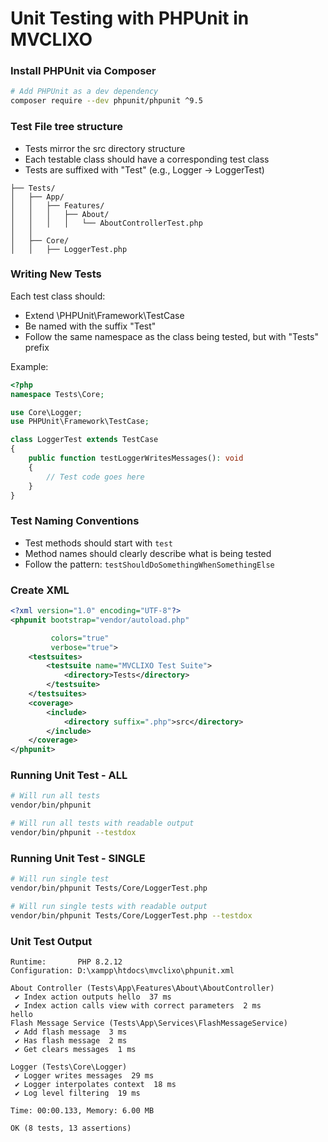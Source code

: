 # Unit Testing with PHPUnit in MVCLIXO

### Install PHPUnit via Composer

```bash
# Add PHPUnit as a dev dependency
composer require --dev phpunit/phpunit ^9.5
```

### Test File tree structure
* Tests mirror the src directory structure
* Each testable class should have a corresponding test class
* Tests are suffixed with "Test" (e.g., Logger -> LoggerTest)

```
├── Tests/
│   ├── App/
│   │   ├── Features/
│   │   │   ├── About/
│   │   │   │   └── AboutControllerTest.php
│   │
│   ├── Core/
│   │   ├── LoggerTest.php
```

### Writing New Tests
Each test class should:
* Extend \PHPUnit\Framework\TestCase
* Be named with the suffix "Test"
* Follow the same namespace as the class being tested, but with "Tests\" prefix

Example:
```php
<?php
namespace Tests\Core;

use Core\Logger;
use PHPUnit\Framework\TestCase;

class LoggerTest extends TestCase
{
    public function testLoggerWritesMessages(): void
    {
        // Test code goes here
    }
}
```

### Test Naming Conventions

* Test methods should start with `test`
* Method names should clearly describe what is being tested
* Follow the pattern: `testShouldDoSomethingWhenSomethingElse`


### Create XML
```xml
<?xml version="1.0" encoding="UTF-8"?>
<phpunit bootstrap="vendor/autoload.php"

         colors="true"
         verbose="true">
    <testsuites>
        <testsuite name="MVCLIXO Test Suite">
            <directory>Tests</directory>
        </testsuite>
    </testsuites>
    <coverage>
        <include>
            <directory suffix=".php">src</directory>
        </include>
    </coverage>
</phpunit>
```

### Running Unit Test - ALL
```bash
# Will run all tests
vendor/bin/phpunit 

# Will run all tests with readable output
vendor/bin/phpunit --testdox
```

### Running Unit Test - SINGLE
```bash
# Will run single test
vendor/bin/phpunit Tests/Core/LoggerTest.php

# Will run single tests with readable output
vendor/bin/phpunit Tests/Core/LoggerTest.php --testdox
```

### Unit Test Output
```terminal
Runtime:       PHP 8.2.12
Configuration: D:\xampp\htdocs\mvclixo\phpunit.xml

About Controller (Tests\App\Features\About\AboutController)
 ✔ Index action outputs hello  37 ms
 ✔ Index action calls view with correct parameters  2 ms
hello
Flash Message Service (Tests\App\Services\FlashMessageService)
 ✔ Add flash message  3 ms
 ✔ Has flash message  2 ms
 ✔ Get clears messages  1 ms

Logger (Tests\Core\Logger)
 ✔ Logger writes messages  29 ms
 ✔ Logger interpolates context  18 ms
 ✔ Log level filtering  19 ms

Time: 00:00.133, Memory: 6.00 MB

OK (8 tests, 13 assertions)
```

